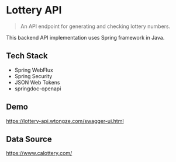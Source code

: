 # Lottery API

> An API endpoint for generating and checking lottery numbers.

This backend API implementation uses Spring framework in Java.

## Tech Stack
- Spring WebFlux
- Spring Security
- JSON Web Tokens
- springdoc-openapi

## Demo
<https://lottery-api.wtongze.com/swagger-ui.html>

## Data Source
<https://www.calottery.com/>
